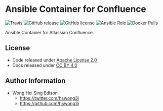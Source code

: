 Ansible Container for Confluence
================================

[![Travis](https://img.shields.io/travis/alvistack/ansible-container-confluence.svg)](https://travis-ci.org/alvistack/ansible-container-confluence)
[![GitHub release](https://img.shields.io/github/release/alvistack/ansible-container-confluence.svg)](https://github.com/alvistack/ansible-container-confluence/releases)
[![GitHub license](https://img.shields.io/github/license/alvistack/ansible-container-confluence.svg)](https://github.com/alvistack/ansible-container-confluence/blob/master/LICENSE)
[![Ansible Role](https://img.shields.io/badge/galaxy-alvistack.container--confluence-blue.svg)](https://galaxy.ansible.com/alvistack/container-confluence)
[![Docker Pulls](https://img.shields.io/docker/pulls/alvistack/ansible-container-confluence.svg)](https://hub.docker.com/r/alvistack/ansible-container-confluence/)

Ansible Container for Atlassian Confluence.

License
-------

-   Code released under [Apache License 2.0](LICENSE)
-   Docs released under [CC BY 4.0](http://creativecommons.org/licenses/by/4.0/)

Author Information
------------------

-   Wong Hoi Sing Edison
    -   <https://twitter.com/hswong3i>
    -   <https://github.com/hswong3i>

